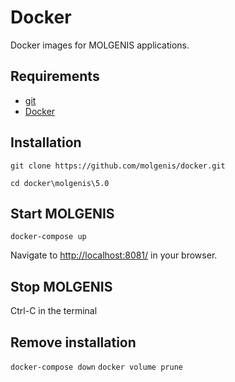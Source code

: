 # Docker
Docker images for MOLGENIS applications.

## Requirements
- [git](https://git-scm.com/downloads)
- [Docker](https://www.docker.com/)

## Installation
`git clone https://github.com/molgenis/docker.git`

`cd docker\molgenis\5.0`

## Start MOLGENIS
`docker-compose up`

Navigate to [http://localhost:8081/](http://localhost:8081/) in your browser.

## Stop MOLGENIS
Ctrl-C in the terminal

## Remove installation
`docker-compose down`
`docker volume prune`
